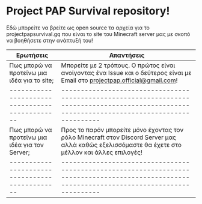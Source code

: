 # Project PAP Survival repository!

Εδώ μπορείτε να βρείτε ως open source τα αρχεία για το projectpapsurvival.gq που είναι το site του Minecraft server μας με σκοπό να βοηθήσετε στην ανάπτυξή του!

|Ερωτήσεις                                      |Απαντήσεις                                                                                                                                     |
|---------------------------------------------- |---------------------------------------------------------------------------------------------------------------------------------------------- |
|Πως μπορώ να προτείνω μια ιδέα για το site;    |Μπορείτε με 2 τρόπους. Ο πρώτος είναι ανοίγοντας ένα Issue και ο δεύτερος είναι με Email στο projectpap.official@gmail.com!                    |
|---------------------------------------------- |---------------------------------------------------------------------------------------------------------------------------------------------- |
|Πως μπορώ να προτείνω μια ιδέα για τον Server; |Προς το παρόν μπορείτε μόνο έχοντας τον ρόλο Minecraft στον Discord Server μας αλλά καθώς εξελισσόμαστε θα έχετε στο μέλλον και άλλες επιλογές!|
|---------------------------------------------- |---------------------------------------------------------------------------------------------------------------------------------------------- |
